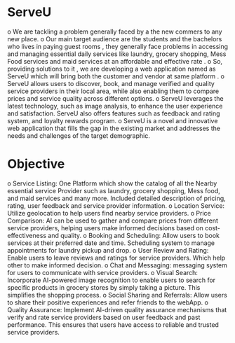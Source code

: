 # ServeU
o	We are tackling a problem generally faced by a the new commers to any new place. 
o	Our main target audience are the students and the bachelors who lives in paying guest rooms , they generally face problems in accessing and managing essential daily services like laundry, grocery shopping, Mess Food services and maid services at an affordable and effective rate .
o	So, providing solutions to it , we are developing a web application named as ServeU which will bring both the customer and vendor at same platform .
o	ServeU allows users to discover, book, and manage verified and quality service providers in their local area, while also enabling them to compare prices and service quality across different options.
o	ServeU leverages the latest technology, such as image analysis, to enhance the user experience and satisfaction. ServeU also offers features such as feedback and rating system, and loyalty rewards program.
o	ServeU is a novel and innovative web application that fills the gap in the existing market and addresses the needs and challenges of the target demographic.

# Objective
o	Service Listing:  One Platform which show the catalog of all the Nearby essential service Provider such as laundry, grocery shopping, Mess food, and maid services and many more. Included detailed description of pricing, rating, user feedback and service provider information.
o	Location Service: Utilize geolocation to help users find nearby service providers.
o	Price Comparison: AI can be used to gather and compare prices from different service providers, helping users make informed decisions based on cost-effectiveness and quality.
o	Booking and Scheduling: Allow users to book services at their preferred date and time. Scheduling system to manage appointments for laundry pickup and drop.
o	User Review and Rating: Enable users to leave reviews and ratings for service providers. Which help other to make informed decision.
o	Chat and Messaging: messaging system for users to communicate with service providers.
o	Visual Search: Incorporate AI-powered image recognition to enable users to search for specific products in grocery stores by simply taking a picture. This simplifies the shopping process.
o	Social Sharing and Referrals: Allow users to share their positive experiences and refer friends to the webApp.
o	Quality Assurance: Implement AI-driven quality assurance mechanisms that verify and rate service providers based on user feedback and past performance. This ensures that users have access to reliable and trusted service providers.
